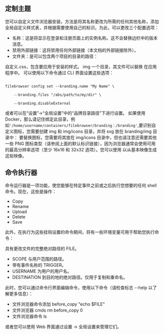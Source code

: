 ## 定制主题
您可以自定义文件浏览器安装，方法是将其名称更改为所需的任何其他名称，添加全局自定义样式表，并根据需要使用自己的标识。为此，可以更改三个配置选项：
+ 名称：这是将显示在登录和注册页面上的实例名称。这不会替换边栏中的版本消息。
+ 禁用外部链接：这将禁用任何外部链接（本文档的外部链接除外）。
+ 文件夹：是可以包含两个项目的目录的路径：

自定义.css，包含要应用于安装的样式。
img 一个目录，其文件可以替换 在应用程序中。
可以使用以下命令通过 CLI 界面设置这些选项：

```shell

filebrowser config set --branding.name "My Name" \

    --branding.files "/abs/path/to/my/dir" \
    
    --branding.disableExternal
```

或者可以在“设置”→“全局设置”中的“品牌目录路径”下进行设置。
如果使用Docker，那么请记住绑定此目录，例如`'/home/username/containers/filebrowser/branding：/branding'`,要识别自定义图标，您需要创建 img 和  img/icons  目录，并将 svg 放在 branding/img 目录中： ​
要替换图标，您需要将其放在 img/icons 目录中，但也请注意还需要其他一些 PNG 图标类型（请参阅上面的默认标识链接），因为浏览器通常会使用可用的最高分辨率选项（至少 16x16 和 32x32 选项）。您可以使用 以从基本映像生成这些映像。
## 命令执行器
命令运行器是一项功能，使您能够在特定事件之前或之后执行您想要的任何 shell 命令。现在，这些是操作：

+ Copy
+ Rename
+ Upload
+ Delete
+ Save

此外，在执行为这些挂钩设置的命令期间，将有一些环境变量可用于帮助您执行命令：

具有更改文件的完整绝对路径的 FILE。

+ SCOPE 与用户范围的路径。
+ 带有事件名称的 TRIGGER。
+ USERNAME 为用户的用户名。
+ DESTINATION 到目的地的绝对路径。仅用于复制和重命名。

此时，您可以通过命令行界面编辑命令，使用以下命令（请检查标志 --help 以了解更多信息）：

+ 文件浏览器命令添加 before_copy "echo $FILE"
+ 文件浏览器 cmds rm before_copy 0
+ 文件浏览器命令 ls

或者您可以使用 Web 界面通过设置 → 全局设置来管理它们。
